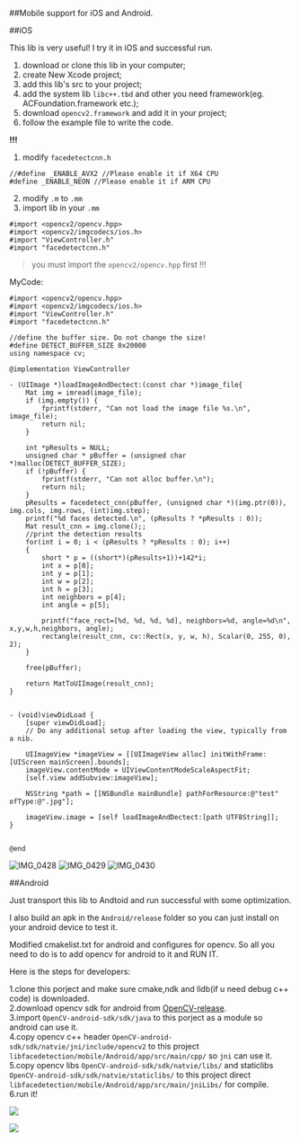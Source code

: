 ##Mobile support for iOS and Android. 

##iOS

This lib is very useful! I try it in iOS and successful run. 

1. download or clone this lib in your computer;
2. create New Xcode project;
3. add this lib's src to your project;
4. add the system lib `libc++.tbd` and other you need framework(eg. ACFoundation.framework etc.);
5. download `opencv2.framework` and add it in your project;
6. follow the example file to write the code.

**!!!** 
1. modify  `facedetectcnn.h`
```objc
//#define _ENABLE_AVX2 //Please enable it if X64 CPU
#define _ENABLE_NEON //Please enable it if ARM CPU
```

2. modify  `.m` to `.mm` 
3. import lib in your `.mm`
```objc
#import <opencv2/opencv.hpp>
#import <opencv2/imgcodecs/ios.h>
#import "ViewController.h"
#import "facedetectcnn.h"
```
> you must import the `opencv2/opencv.hpp` first  !!!


MyCode:
```objc
#import <opencv2/opencv.hpp>
#import <opencv2/imgcodecs/ios.h>
#import "ViewController.h"
#import "facedetectcnn.h"

//define the buffer size. Do not change the size!
#define DETECT_BUFFER_SIZE 0x20000
using namespace cv;

@implementation ViewController

- (UIImage *)loadImageAndDectect:(const char *)image_file{
    Mat img = imread(image_file);
    if (img.empty()) {
        fprintf(stderr, "Can not load the image file %s.\n", image_file);
        return nil;
    }
    
    int *pResults = NULL;
    unsigned char * pBuffer = (unsigned char *)malloc(DETECT_BUFFER_SIZE);
    if (!pBuffer) {
        fprintf(stderr, "Can not alloc buffer.\n");
        return nil;
    }
    pResults = facedetect_cnn(pBuffer, (unsigned char *)(img.ptr(0)), img.cols, img.rows, (int)img.step);
    printf("%d faces detected.\n", (pResults ? *pResults : 0));
    Mat result_cnn = img.clone();;
    //print the detection results
    for(int i = 0; i < (pResults ? *pResults : 0); i++)
    {
        short * p = ((short*)(pResults+1))+142*i;
        int x = p[0];
        int y = p[1];
        int w = p[2];
        int h = p[3];
        int neighbors = p[4];
        int angle = p[5];
        
        printf("face_rect=[%d, %d, %d, %d], neighbors=%d, angle=%d\n", x,y,w,h,neighbors, angle);
        rectangle(result_cnn, cv::Rect(x, y, w, h), Scalar(0, 255, 0), 2);
    }
    
    free(pBuffer);
    
    return MatToUIImage(result_cnn);
}


- (void)viewDidLoad {
    [super viewDidLoad];
    // Do any additional setup after loading the view, typically from a nib.
    
    UIImageView *imageView = [[UIImageView alloc] initWithFrame:[UIScreen mainScreen].bounds];
    imageView.contentMode = UIViewContentModeScaleAspectFit;
    [self.view addSubview:imageView];
    
    NSString *path = [[NSBundle mainBundle] pathForResource:@"test" ofType:@".jpg"];
    
    imageView.image = [self loadImageAndDectect:[path UTF8String]];
}


@end
```
![IMG_0428](https://user-images.githubusercontent.com/5406305/54405990-50f9a700-4713-11e9-8f9e-bb6e54a0423a.PNG)
![IMG_0429](https://user-images.githubusercontent.com/5406305/54405991-51923d80-4713-11e9-9400-1ebe95e3abe5.PNG)
![IMG_0430](https://user-images.githubusercontent.com/5406305/54405993-535c0100-4713-11e9-9a4a-bbb5b3f6c21a.PNG)

##Android

Just transport this lib to Andtoid and run successful with some optimization.

I also build an apk in the `Android/release` folder so you can just install on your android device to test it.

Modified cmakelist.txt for android and configures for opencv. So all you need to do is to add opencv for android to it and RUN IT.

Here is the steps for developers:
   
1.clone this porject and make sure cmake,ndk and lldb(if u need debug c++ code) is downloaded.    
2.download opencv sdk for android from [OpenCV-release](https://opencv.org/releases.html).    
3.import `OpenCV-android-sdk/sdk/java` to this porject as a module so android can use it.  
4.copy opencv c++ header `OpenCV-android-sdk/sdk/natvie/jni/include/opencv2` to this project `libfacedetection/mobile/Android/app/src/main/cpp/` so `jni` can use it.        
5.copy opencv libs `OpenCV-android-sdk/sdk/natvie/libs/` and staticlibs `OpenCV-android-sdk/sdk/natvie/staticlibs/` to this project direct `libfacedetection/mobile/Android/app/src/main/jniLibs/` for compile.  
6.run it!

![](https://raw.githubusercontent.com/dpmaycry/libfacedetection/master/mobile/Screenshot1.jpg)

![](https://raw.githubusercontent.com/dpmaycry/libfacedetection/master/mobile/Screenshot2.jpg)


